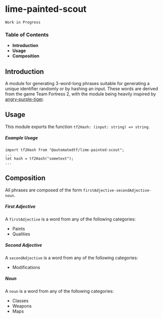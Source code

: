 # lime-painted-scout
`Work in Progress`

### **Table of Contents**
- **Introduction**
- **Usage**
- **Composition**

## Introduction

A module for generating 3-word-long phrases suitable for generating a unique identifier randomly or by hashing an input. These words are derived from the game Team Fortress 2, with the module being heavily inspired by [angry-purple-tiger](https://github.com/helium/angry-purple-tiger).

## Usage
This module exports the function `tf2Hash: (input: string) => string`.

##### Example Usage
```
import tf2Hash from "@automatedtf/lime-painted-scout";
...
let hash = tf2Hash("sometext");
...
```

## Composition
All phrases are composed of the form `firstAdjective-secondAdjective-noun`.

##### First Adjective
A `firstAdjective` is a word from any of the following categories:
- Paints
- Qualities

##### Second Adjective
A `secondAdjective` is a word from any of the following categories:
- Modifications

##### Noun
A `noun` is a word from any of the following categories:
- Classes
- Weapons
- Maps